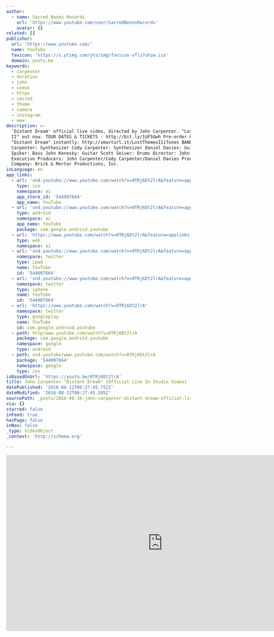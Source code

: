 ```yaml
---
author:
  - name: Sacred Bones Records
    url: 'https://www.youtube.com/user/SacredBonesRecords'
    avatar: {}
related: []
publisher:
  url: 'https://www.youtube.com/'
  name: YouTube
  favicon: 'https://s.ytimg.com/yts/img/favicon-vflz7uhzw.ico'
  domain: youtu.be
keywords:
  - carpenter
  - duration
  - john
  - views
  - https
  - sacred
  - theme
  - camera
  - instagram
  - www
description: >-
  'Distant Dream' official live video, directed by John Carpenter. "Lost Themes
  II" out now. TOUR DATES & TICKETS : http://bit.ly/1UF5Gwh Pre-order & download
  "Distant Dream" instantly: http://smarturl.it/LostThemesIIiTunes BAND: John
  Carpenter: Synthesizer Cody Carpenter: Synthesizer Daniel Davies: Guitar John
  Spiker: Bass John Konesky: Guitar Scott Seiver: Drums Director: John Carpenter
  Executive Producers: John Carpenter/Cody Carpenter/Daniel Davies Production
  Company: Brick & Mortar Productions, Inc.
inLanguage: en
app_links:
  - url: 'vnd.youtube://www.youtube.com/watch?v=0TRj6Dt2lrA&feature=applinks'
    type: ios
    namespace: ai
    app_store_id: '544007664'
    app_name: YouTube
  - url: 'vnd.youtube://www.youtube.com/watch?v=0TRj6Dt2lrA&feature=applinks'
    type: android
    namespace: ai
    app_name: YouTube
    package: com.google.android.youtube
  - url: 'https://www.youtube.com/watch?v=0TRj6Dt2lrA&feature=applinks'
    type: web
    namespace: ai
  - url: 'vnd.youtube://www.youtube.com/watch?v=0TRj6Dt2lrA&feature=applinks'
    namespace: twitter
    type: ipad
    name: YouTube
    id: '544007664'
  - url: 'vnd.youtube://www.youtube.com/watch?v=0TRj6Dt2lrA&feature=applinks'
    namespace: twitter
    type: iphone
    name: YouTube
    id: '544007664'
  - url: 'https://www.youtube.com/watch?v=0TRj6Dt2lrA'
    namespace: twitter
    type: googleplay
    name: YouTube
    id: com.google.android.youtube
  - path: http/www.youtube.com/watch?v=0TRj6Dt2lrA
    package: com.google.android.youtube
    namespace: google
    type: android
  - path: vnd.youtube/www.youtube.com/watch?v=0TRj6Dt2lrA
    package: '544007664'
    namespace: google
    type: ios
isBasedOnUrl: 'https://youtu.be/0TRj6Dt2lrA'
title: John Carpenter "Distant Dream" (Official Live In Studio Video)
datePublished: '2016-08-12T00:27:45.752Z'
dateModified: '2016-08-12T00:27:45.585Z'
sourcePath: _posts/2016-06-10-john-carpenter-distant-dream-official-live-in-studio-vide.md
via: {}
starred: false
inFeed: true
hasPage: false
inNav: false
_type: VideoObject
_context: 'http://schema.org'

---
```

<iframe src="https://cdn.embedly.com/widgets/media.html?src=https%3A%2F%2Fwww.youtube.com%2Fembed%2F0TRj6Dt2lrA%3Ffeature%3Doembed&amp;url=http%3A%2F%2Fwww.youtube.com%2Fwatch%3Fv%3D0TRj6Dt2lrA&amp;image=https%3A%2F%2Fi.ytimg.com%2Fvi%2F0TRj6Dt2lrA%2Fhqdefault.jpg&amp;key=b7d04c9b404c499eba89ee7072e1c4f7&amp;type=text%2Fhtml&amp;schema=youtube" width="854" height="480" scrolling="no" frameborder="0" allowfullscreen="" style=""></iframe>
